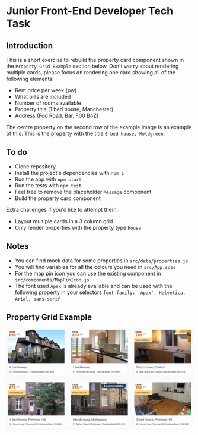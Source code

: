 # Junior Front-End Developer Tech Task #

## Introduction ##

This is a short exercise to rebuild the property card component shown in the `Property Grid Example` section below. Don't worry about rendering multiple cards, please focus on rendering one card showing all of the following elements:

- Rent price per week (pw)
- What bills are included
- Number of rooms available
- Property title (1 bed house, Manchester)
- Address (Foo Road, Bar, F00 B4Z)

The centre property on the second row of the example image is an example of this. This is the property with the title `6 bed house, Moldgreen`.

## To do ##

- Clone repository
- Install the project's dependencies with `npm i`
- Run the app with `npm start`
- Run the tests with `npm test`
- Feel free to remove the placeholder `Message` component
- Build the property card component

Extra challenges if you'd like to attempt them:

- Layout multiple cards in a 3 column grid
- Only render properties with the property type `house`

## Notes ##

- You can find mock data for some properties in `src/data/properties.js`
- You will find variables for all the colours you need in `src/App.scss` 
- For the map pin icon you can use the existing component in `src/components/MapPinIcon.js` 
- The font used `Apax` is already available and can be used with the following property in your selectors `font-family: 'Apax', Helvetica, Arial, sans-serif`

## Property Grid Example ##

![Example Image](/example.png "Example")